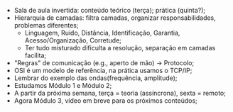
- Sala de aula invertida: conteúdo teórico (terça); prática (quinta?);
- Hierarquia de camadas: filtra camadas, organizar responsabilidades, problemas diferentes;
  - Linguagem, Ruído, Distância, Identificação, Garantia, Acesso/Organização, Corretude;
  - Ter tudo misturado dificulta a resolução, separação em camadas facilita;
- "Regras" de comunicação (e.g., aperto de mão) $\rightarrow$ Protocolo;
- OSI é um modelo de referência, na prática usamos o TCP/IP;
- Lembrar do exemplo das ondas(frequência, amplitude);
- Estudamos Módulo 1 e Módulo 2;
- A partir da próxima semana, terça = teoria (assíncrona), sexta = remoto;
- Agora Módulo 3, vídeo em breve para os próximos conteúdos;